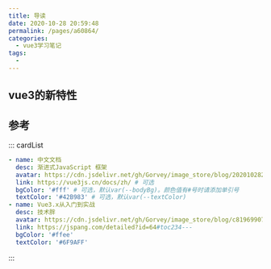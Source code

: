 ```yaml
---
title: 导读
date: 2020-10-28 20:59:48
permalink: /pages/a60864/
categories:
  - vue3学习笔记
tags:
  - 
---
```


## vue3的新特性

## 参考

<!-- [中午文档](https://vue3js.cn/docs/zh/) -->
::: cardList

```yaml
- name: 中文文档
  desc: 渐进式JavaScript 框架
  avatar: https://cdn.jsdelivr.net/gh/Gorvey/image_store/blog/20201028211647.png # 可选
  link: https://vue3js.cn/docs/zh/ # 可选
  bgColor: '#fff' # 可选，默认var(--bodyBg)。颜色值有#号时请添加单引号
  textColor: '#42B983' # 可选，默认var(--textColor)
- name: Vue3.x从入门到实战
  desc: 技术胖
  avatar: https://cdn.jsdelivr.net/gh/Gorvey/image_store/blog/c81969907b5c286b50d02400e7d54b13595f09bb.jpg@50w_50h.webp
  link: https://jspang.com/detailed?id=64#toc234---
  bgColor: '#ffee'
  textColor: '#6F9AFF'

```

:::
